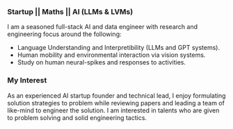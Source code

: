 
### Startup || Maths || AI (LLMs & LVMs)

I am a seasoned full-stack AI and data engineer with research and engineering focus around the following:
- Language Understanding and Interpretibility (LLMs and GPT systems).
- Human mobility and environmental interaction via vision systems.
- Study on human neural-spikes and responses to activities.

### My Interest

As an experienced AI startup founder and technical lead, I enjoy formulating solution strategies to problem while reviewing papers and leading a team of like-mind to engineer the solution. I am interested in talents who are given to problem solving and solid engineering tactics. 
